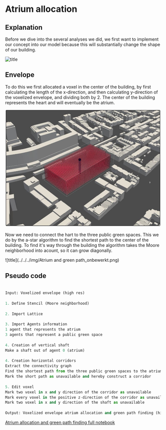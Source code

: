 # Atrium allocation 

## Explanation

Before we dive into the several analyses we did, we first want to implement our concept into our model because this will substantially change the shape of our building.

![title](../../../img/Flowchart_atrium.png)

## Envelope

 To do this we first allocated a voxel in the center of the building, by first calculating the length of the x-direction, and then calculating y-direction of the voxelized envelope, and dividing both by 2. The center of the building represents the heart and will eventually be the atrium. 

![title](../../../img/Atrium_center.png)

Now we need to connect the hart to the three public green spaces. This we do by the a-star algorithm to find the shortest path to the center of the building. To find it's way through the building the algorithm takes the Moore neighborhood into acount, so it can grow diagonally. 

![title](../../../img/Atrium and green path_onbewerkt.png)

## Pseudo code

``` python

Input: Voxelized envelope (high res) 

1. Define Stencil (Moore neighborhood)

2. Import Lattice

3. Import Agents information
1 agent that represents the atrium
3 agents that represent a public green space

4. Creation of vertical shaft
Make a shaft out of agent 0 (atrium)

4. Creation horizontal corridors
Extract the connectivity graph 
Find the shortest path from the three public green spaces to the atrium
Mark the short path as unavailable and hereby construct a corridor

5. Edit voxel
Mark two voxel in x and y direction of the corridor as unavailable
Mark every voxel in the positive z-direction of the corridor as unavailable
Mark two voxel in x and y direction of the shaft as unavailable

Output: Voxelized envelope atrium allocation and green path finding (high res)

```

[Atrium allocation and green path finding full notebook](/spatial_computing_project_template/index/scripts/atrium_allocation_and_green_path_finding/)